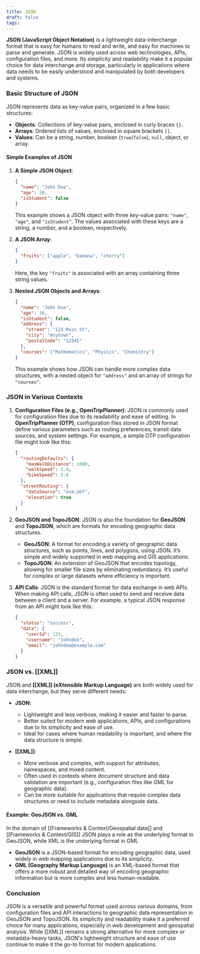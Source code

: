 ```yaml
---
title: JSON
draft: false
tags:
---
```

**JSON (JavaScript Object Notation)** is a lightweight data-interchange format that is easy for humans to read and write, and easy for machines to parse and generate. JSON is widely used across web technologies, APIs, configuration files, and more. Its simplicity and readability make it a popular choice for data interchange and storage, particularly in applications where data needs to be easily understood and manipulated by both developers and systems.

### **Basic Structure of JSON**

JSON represents data as key-value pairs, organized in a few basic structures:
- **Objects**: Collections of key-value pairs, enclosed in curly braces `{}`.
- **Arrays**: Ordered lists of values, enclosed in square brackets `[]`.
- **Values**: Can be a string, number, boolean (`true`/`false`), `null`, object, or array.

#### **Simple Examples of JSON**

1. **A Simple JSON Object**:
   ```json
   {
     "name": "John Doe",
     "age": 30,
     "isStudent": false
   }
   ```
   This example shows a JSON object with three key-value pairs: `"name"`, `"age"`, and `"isStudent"`. The values associated with these keys are a string, a number, and a boolean, respectively.

2. **A JSON Array**:
   ```json
   {
     "fruits": ["apple", "banana", "cherry"]
   }
   ```
   Here, the key `"fruits"` is associated with an array containing three string values.

3. **Nested JSON Objects and Arrays**:
   ```json
   {
     "name": "John Doe",
     "age": 30,
     "isStudent": false,
     "address": {
       "street": "123 Main St",
       "city": "Anytown",
       "postalCode": "12345"
     },
     "courses": ["Mathematics", "Physics", "Chemistry"]
   }
   ```
   This example shows how JSON can handle more complex data structures, with a nested object for `"address"` and an array of strings for `"courses"`.

### **JSON in Various Contexts**

1. **Configuration Files (e.g., OpenTripPlanner)**:
   JSON is commonly used for configuration files due to its readability and ease of editing. In **OpenTripPlanner (OTP)**, configuration files stored in JSON format define various parameters such as routing preferences, transit data sources, and system settings. For example, a simple OTP configuration file might look like this:
   ```json
   {
     "routingDefaults": {
       "maxWalkDistance": 1000,
       "walkSpeed": 1.4,
       "bikeSpeed": 5.0
     },
     "streetRouting": {
       "dataSource": "osm.pbf",
       "elevation": true
     }
   }
   ```

2. **GeoJSON and TopoJSON**:
   JSON is also the foundation for **GeoJSON** and **TopoJSON**, which are formats for encoding geographic data structures.
   - **GeoJSON**: A format for encoding a variety of geographic data structures, such as points, lines, and polygons, using JSON. It’s simple and widely supported in web mapping and GIS applications.
   - **TopoJSON**: An extension of GeoJSON that encodes topology, allowing for smaller file sizes by eliminating redundancy. It’s useful for complex or large datasets where efficiency is important.

3. **API Calls**:
   JSON is the standard format for data exchange in web APIs. When making API calls, JSON is often used to send and receive data between a client and a server. For example, a typical JSON response from an API might look like this:
   ```json
   {
     "status": "success",
     "data": {
       "userId": 123,
       "username": "johndoe",
       "email": "johndoe@example.com"
     }
   }
   ```

### **JSON vs. [[XML]]**

JSON and **[[XML]] (eXtensible Markup Language)** are both widely used for data interchange, but they serve different needs:
- **JSON**: 
  - Lightweight and less verbose, making it easier and faster to parse.
  - Better suited for modern web applications, APIs, and configurations due to its simplicity and ease of use.
  - Ideal for cases where human readability is important, and where the data structure is simple.

- **[[XML]]**: 
  - More verbose and complex, with support for attributes, namespaces, and mixed content.
  - Often used in contexts where document structure and data validation are important (e.g., configuration files like GML for geographic data).
  - Can be more suitable for applications that require complex data structures or need to include metadata alongside data.

#### **Example: GeoJSON vs. GML**
In the domain of [[Frameworks & Context/Geospatial data]] and [[Frameworks & Context/GIS]] JSON plays a role as the underlying format in GeoJSON, while XML is the underlying format in GML
- **GeoJSON** is a JSON-based format for encoding geographic data, used widely in web mapping applications due to its simplicity.
- **GML (Geography Markup Language)** is an XML-based format that offers a more robust and detailed way of encoding geographic information but is more complex and less human-readable.

### **Conclusion**

JSON is a versatile and powerful format used across various domains, from configuration files and API interactions to geographic data representation in GeoJSON and TopoJSON. Its simplicity and readability make it a preferred choice for many applications, especially in web development and geospatial analysis. While [[XML]] remains a strong alternative for more complex or metadata-heavy tasks, JSON's lightweight structure and ease of use continue to make it the go-to format for modern applications.